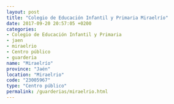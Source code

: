 ```yaml
---
layout: post
title: "Colegio de Educación Infantil y Primaria Miraelrío"
date: 2017-09-20 20:57:05 +0200
categories:
- Colegio de Educación Infantil y Primaria
- jaen
- miraelrio
- Centro público
- guarderia
name: "Miraelrío"
province: "Jaén"
location: "Miraelrio"
code: "23005967"
type: "Centro público"
permalink: /guarderias/miraelrio.html
---
```

